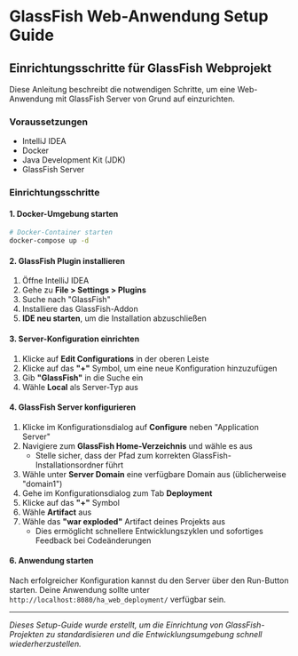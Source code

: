 # GlassFish Web-Anwendung Setup Guide

## Einrichtungsschritte für GlassFish Webprojekt

Diese Anleitung beschreibt die notwendigen Schritte, um eine Web-Anwendung mit GlassFish Server von Grund auf einzurichten.

### Voraussetzungen

- IntelliJ IDEA
- Docker
- Java Development Kit (JDK)
- GlassFish Server

### Einrichtungsschritte

#### 1. Docker-Umgebung starten

```bash
# Docker-Container starten
docker-compose up -d
```

#### 2. GlassFish Plugin installieren

1. Öffne IntelliJ IDEA
2. Gehe zu **File > Settings > Plugins**
3. Suche nach "GlassFish"
4. Installiere das GlassFish-Addon
5. **IDE neu starten**, um die Installation abzuschließen

#### 3. Server-Konfiguration einrichten

1. Klicke auf **Edit Configurations** in der oberen Leiste
2. Klicke auf das **"+"** Symbol, um eine neue Konfiguration hinzuzufügen
3. Gib **"GlassFish"** in die Suche ein
4. Wähle **Local** als Server-Typ aus

#### 4. GlassFish Server konfigurieren

1. Klicke im Konfigurationsdialog auf **Configure** neben "Application Server"
2. Navigiere zum **GlassFish Home-Verzeichnis** und wähle es aus
    - Stelle sicher, dass der Pfad zum korrekten GlassFish-Installationsordner führt
3. Wähle unter **Server Domain** eine verfügbare Domain aus (üblicherweise "domain1")
4. Gehe im Konfigurationsdialog zum Tab **Deployment**
5. Klicke auf das **"+"** Symbol
6. Wähle **Artifact** aus
7. Wähle das **"war exploded"** Artifact deines Projekts aus
    - Dies ermöglicht schnellere Entwicklungszyklen und sofortiges Feedback bei Codeänderungen

#### 6. Anwendung starten

Nach erfolgreicher Konfiguration kannst du den Server über den Run-Button starten.
Deine Anwendung sollte unter `http://localhost:8080/ha_web_deployment/` verfügbar sein.


---

*Dieses Setup-Guide wurde erstellt, um die Einrichtung von GlassFish-Projekten zu standardisieren und die Entwicklungsumgebung schnell wiederherzustellen.*